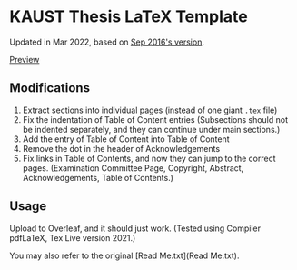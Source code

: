 # KAUST Thesis LaTeX Template

Updated in Mar 2022, based on [Sep 2016's version](https://library.kaust.edu.sa/theses#:~:text=LaTeX%20template-,LaTeX%20template,-for%20KAUST%20thesis).

[Preview](thesis.pdf)

## Modifications
1. Extract sections into individual pages (instead of one giant `.tex` file) 
2. Fix the indentation of Table of Content entries (Subsections should not be indented separately, and they can continue under main sections.)
3. Add the entry of Table of Content into Table of Content
4. Remove the dot in the header of Acknowledgements
5. Fix links in Table of Contents, and now they can jump to the correct pages. (Examination Committee Page, Copyright, Abstract, Acknowledgements, Table of Contents.)

## Usage
Upload to Overleaf, and it should just work. (Tested using Compiler pdfLaTeX, Tex Live version 2021.)

You may also refer to the original [Read Me.txt](Read Me.txt).

